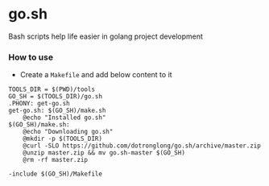 # go.sh
Bash scripts help life easier in golang project development

### How to use
- Create a `Makefile` and add below content to it

```
TOOLS_DIR = $(PWD)/tools
GO_SH = $(TOOLS_DIR)/go.sh
.PHONY: get-go.sh
get-go.sh: $(GO_SH)/make.sh
	@echo "Installed go.sh"
$(GO_SH)/make.sh:
	@echo "Downloading go.sh"
	@mkdir -p $(TOOLS_DIR)
	@curl -SLO https://github.com/dotronglong/go.sh/archive/master.zip
	@unzip master.zip && mv go.sh-master $(GO_SH)
	@rm -rf master.zip

-include $(GO_SH)/Makefile
```
